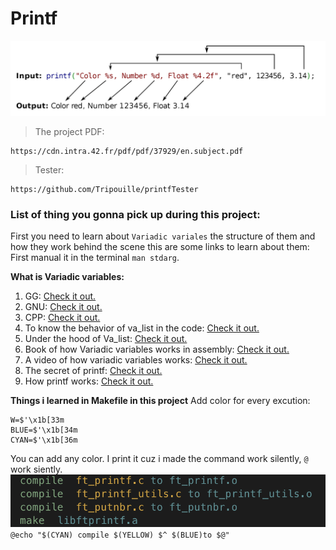 # Printf
![image](image/printf.png)
> The project PDF:
```
https://cdn.intra.42.fr/pdf/pdf/37929/en.subject.pdf
```
> Tester:
```
https://github.com/Tripouille/printfTester
```
### List of thing you gonna pick up during this project:
First you need to learn about `Variadic variales` the structure of them and how they work behind the scene this are some links to learn about them:
First manual it in the terminal `man stdarg`.

**What is Variadic variables:**
1. GG: [Check it out.](https://www.geeksforgeeks.org/variadic-functions-in-c/)
2. GNU: [Check it out.](https://www.gnu.org/software/libc/manual/html_node/Variadic-Functions.html)
3. CPP: [Check it out.](https://en.cppreference.com/w/c/variadic)
4. To know the behavior of va_list in the code: [Check it out.](https://www.thegeekstuff.com/2017/05/c-variadic-functions/)
5. Under the hood of Va_list: [Check it out.](https://stackoverflow.com/questions/4958384/what-is-the-format-of-the-x86-64-va-list-structure#:~:text=The%20va_list%20type%20is%20an,is%20given%20in%20%EF%AC%81gure%203.34.)
6. Book of how Variadic variables works in assembly: [Check it out.](https://github.com/hjl-tools/x86-psABI/wiki/x86-64-psABI-1.0.pdf)
7. A video of how variadic variables works: [Check it out.](https://www.youtube.com/watch?v=FgvrnYScdH8&t=108s)
8. The secret of printf: [Check it out.](https://www.youtube.com/watch?v=Y9kUWsyyChk&t=751s)
9. How printf works: [Check it out.](https://www.youtube.com/watch?v=lxhrr7kgdqw&t=924s)

**Things i learned in Makefile in this project**
Add color for every excution:
```
W=$'\x1b[33m
BLUE=$'\x1b[34m
CYAN=$'\x1b[36m
```
You can add any color.
I print it cuz i made the command work silently, `@` work siently.
![image](image/colors.png)
`@echo "$(CYAN) compile $(YELLOW) $^ $(BLUE)to $@"`
